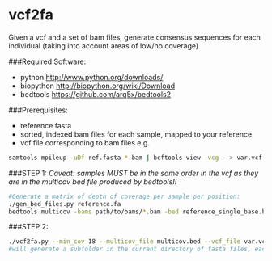 vcf2fa
======

Given a vcf and a set of bam files, generate consensus sequences for each individual (taking into account areas of low/no coverage)

###Required Software:
- python http://www.python.org/downloads/
- biopython http://biopython.org/wiki/Download
- bedtools https://github.com/arq5x/bedtools2


###Prerequisites:
- reference fasta
- sorted, indexed bam files for each sample, mapped to your reference
- vcf file corresponding to bam files
 e.g.

```bash
samtools mpileup -uDf ref.fasta *.bam | bcftools view -vcg - > var.vcf
```

###STEP 1:
*Caveat: samples MUST be in the same order in the vcf as they are in the multicov bed file produced by bedtools!!*

```bash
#Generate a matrix of depth of coverage per sample per position:
./gen_bed_files.py reference.fa
bedtools multicov -bams path/to/bams/*.bam -bed reference_single_base.bed > multicov.bed
```
###STEP 2:
```bash
./vcf2fa.py --min_cov 18 --multicov_file multicov.bed --vcf_file var.vcf
#will generate a subfolder in the current directory of fasta files, each one a locus, containing all individuals found in the vcf/bed files
```